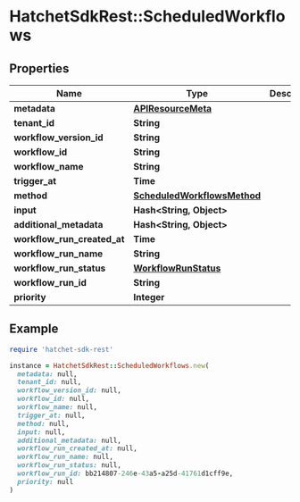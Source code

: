 # HatchetSdkRest::ScheduledWorkflows

## Properties

| Name | Type | Description | Notes |
| ---- | ---- | ----------- | ----- |
| **metadata** | [**APIResourceMeta**](APIResourceMeta.md) |  |  |
| **tenant_id** | **String** |  |  |
| **workflow_version_id** | **String** |  |  |
| **workflow_id** | **String** |  |  |
| **workflow_name** | **String** |  |  |
| **trigger_at** | **Time** |  |  |
| **method** | [**ScheduledWorkflowsMethod**](ScheduledWorkflowsMethod.md) |  |  |
| **input** | **Hash&lt;String, Object&gt;** |  | [optional] |
| **additional_metadata** | **Hash&lt;String, Object&gt;** |  | [optional] |
| **workflow_run_created_at** | **Time** |  | [optional] |
| **workflow_run_name** | **String** |  | [optional] |
| **workflow_run_status** | [**WorkflowRunStatus**](WorkflowRunStatus.md) |  | [optional] |
| **workflow_run_id** | **String** |  | [optional] |
| **priority** | **Integer** |  | [optional] |

## Example

```ruby
require 'hatchet-sdk-rest'

instance = HatchetSdkRest::ScheduledWorkflows.new(
  metadata: null,
  tenant_id: null,
  workflow_version_id: null,
  workflow_id: null,
  workflow_name: null,
  trigger_at: null,
  method: null,
  input: null,
  additional_metadata: null,
  workflow_run_created_at: null,
  workflow_run_name: null,
  workflow_run_status: null,
  workflow_run_id: bb214807-246e-43a5-a25d-41761d1cff9e,
  priority: null
)
```

